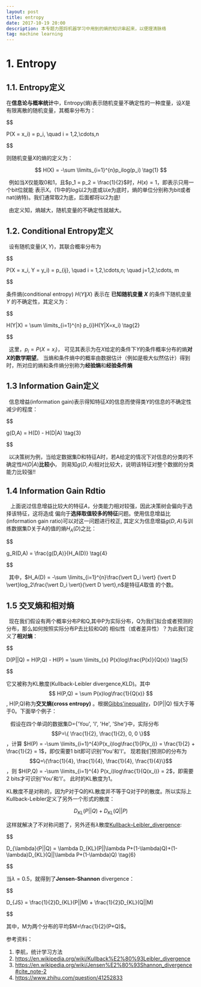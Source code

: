 ```yaml
---
layout: post
title: entropy
date: 2017-10-19 20:00  
description: 本专题力图将机器学习中用到的熵的知识串起来，以便理清脉络
tag: machine learning
---
```


# **1. Entropy**

## **1.1. Entropy定义**

在**信息论与概率统计**中，Entropy(熵)表示随机变量不确定性的一种度量，设$X$是有限离散的随机变量，其概率分布为：

$$

P(X = x_i) = p_i, \quad i = 1,2,\cdots,n

$$

则随机变量$X$的熵的定义为：

$$
H(X) = -\sum \limits_{i=1}^{n}p_ilog(p_i) \tag{1}
$$

&ensp;例如当$X$仅能取0和1，且$p_1 = p_2 = \frac{1}{2}$时，$H(x) = 1$，即表示只用一个bit位就能
表示$X$。(1)中的$log$以2为底或以e为底时，熵的单位分别称为bit或者nat(纳特)。我们通常取2为底，后面都将以2为底!

&ensp;由定义知，熵越大，随机变量的不确定性就越大。

## **1.2. Conditional Entropy定义**

&ensp;设有随机变量$(X,Y)$，其联合概率分布为  

$$

P(X = x_i, Y = y_i) = p_{ij}, \quad i = 1,2,\cdots,n; \quad j=1,2,\cdots, m

$$

条件熵(conditional entropy) $H(Y\|X)$ 表示在 **已知随机变量 $X$** 的条件下随机变量 $Y$ 的不确定性，其定义为：

$$

H(Y|X) = \sum \limits_{i=1}^{n} p_{i}H(Y|X=x_i) \tag{2}

$$

&ensp;这里，$p_i = P(X=x_i)$， 可见其表示为在$X$给定的条件下$Y$的条件概率分布的熵**对$X$的数学期望**。
当熵和条件熵中的概率由数据估计（例如是极大似然估计）得到时，所对应的熵和条件熵分别称为**经验熵**和**经验条件熵**

## **1.3 Information Gain定义**

&ensp;信息增益(information gain)表示得知特征$X$的信息而使得类$Y$的信息的不确定性减少的程度：

$$

g(D,A) = H(D) - H(D|A)  \tag{3}

$$

&ensp;以决策树为例，当给定数据集D和特征A时，若A给定的情况下对信息的分类的不确定性$H(D|A)$**比较小**，
则易知$g(D,A)$相对比较大，说明该特征对整个数据的分类能力比较强!!

## **1.4 Information Gain Rdtio**

&ensp; 上面说过信息增益比较大的特征$A$，分类能力相对较强，因此决策树会偏向于选择该特征，这将造成
偏向于**选择取值较多的特征**问题。使用信息增益比(information gain ratio)可以对这一问题进行校正,
其定义为信息增益$g(D,A)$与训练数据集D关于A的值的熵$H_A(D)$之比：

$$

g_R(D,A) = \frac{g(D,A)}{H_A(D)} \tag{4}

$$

&ensp;其中，$H_A(D) = -\sum \limits_{i=1}^{n}\frac{\vert D_i \vert} {\vert D \vert}log_2\frac{\vert D_i \vert}{\vert D \vert},n$是特征$A$取值
的个数。

## **1.5 交叉熵和相对熵**

&ensp;现在我们假设有两个概率分布P和Q,其中P为实际分布，Q为我们拟合或者预测的分布，那么如何按照实际分布P去比较和Q的
相似性（或者差异性）？为此我们定义了**相对熵**：

$$

D(P||Q) = H(P,Q) - H(P) = \sum \limits_{x} P(x)log\frac{P(x)}{Q(x)} \tag{5}

$$

它又被称为KL散度(Kullback-Leibler divergence,KLD)。其中$$ H(P,Q) = \sum P(x)log\frac{1}{Q(x)} $$,
H(P,Q)称为**交叉熵(cross entropy)** 。根据[Gibbs'inequality](https://en.wikipedia.org/wiki/Gibbs%27_inequality)，D(P||Q)
恒大于等于0。下面举个例子：

&ensp; 假设在四个单词的数据集D={'You', 'I', 'He', 'She'}中，实际分布$$P=\{ \frac{1}{2}, \frac{1}{2}, 0, 0 \}$$，计算
$H(P) = -\sum \limits_{i=1}^{4}P(x_i)log\frac{1}{P(x_i)} = \frac{1}{2} + \frac{1}{2} = 1$，即仅需要1 bit即可识别'You'和'I'。
现若我们预测D的分布为$$Q=\{\frac{1}{4}, \frac{1}{4}, \frac{1}{4}, \frac{1}{4}\}$$，则
$H(P,Q) = -\sum \limits_{i=1}^{4} P(x_i)log\frac{1}{Q(x_i)} = 2$，即需要2 bits才可识别'You'和'I'。
此时的KL散度为1。

KL散度不是对称的，因为P对于Q的KL散度并不等于Q对于P的散度。所以实际上Kullback-Leibler定义了另外一个形式的散度：

$$
D_{KL}(P||Q) + D_{KL}(Q||P)
$$

这样就解决了不对称问题了，另外还有$\lambda$散度[Kullback–Leibler_divergence](https://en.wikipedia.org/wiki/Kullback%E2%80%93Leibler_divergence):

$$

D_{\lambda}(P||Q) = \lambda D_{KL}(P||\lambda P+(1-\lambda)Q)+(1-\lambda)D_{KL}(Q||\lambda P+(1-\lambda)Q) \tag{6}

$$

当$\lambda = 0.5$，就得到了**Jensen-Shannon** divergence：

$$

D_{JS} = \frac{1}{2}D_{KL}(P||M) + \frac{1}{2}D_{KL}(Q||M)

$$

其中，M为两个分布的平均$M=\frac{1}{2}(P+Q)$。

参考资料：

1. 李航，统计学习方法
2. https://en.wikipedia.org/wiki/Kullback%E2%80%93Leibler_divergence
3. https://en.wikipedia.org/wiki/Jensen%E2%80%93Shannon_divergence#cite_note-2
3. https://www.zhihu.com/question/41252833
